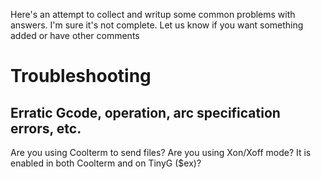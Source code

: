 Here's an attempt to collect and writup some common problems with answers. I'm sure it's not complete. Let us know if you want something added or have other comments

# Troubleshooting
## Erratic Gcode, operation, arc specification errors, etc.
Are you using Coolterm to send files? Are you using Xon/Xoff mode? It is enabled in both Coolterm and on TinyG ($ex)?